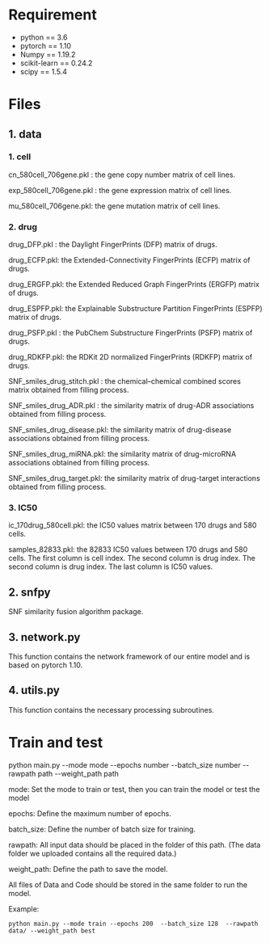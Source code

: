 # Requirement

* python == 3.6
* pytorch == 1.10
* Numpy == 1.19.2
* scikit-learn == 0.24.2
* scipy == 1.5.4

# Files

## 1. data

### 1. cell  

cn_580cell_706gene.pkl :  the gene copy number matrix of cell lines. 

exp_580cell_706gene.pkl : the gene expression matrix of cell lines.

mu_580cell_706gene.pkl: the gene mutation matrix of cell lines.

### 2. drug

drug_DFP.pkl : the Daylight FingerPrints (DFP)  matrix of drugs.

drug_ECFP.pkl: the Extended-Connectivity FingerPrints (ECFP)  matrix of drugs.

drug_ERGFP.pkl: the Extended Reduced Graph FingerPrints (ERGFP) matrix of drugs.

drug_ESPFP.pkl: the Explainable Substructure Partition FingerPrints (ESPFP) matrix of drugs.

drug_PSFP.pkl : the PubChem Substructure FingerPrints (PSFP) matrix of drugs.

drug_RDKFP.pkl:  the RDKit 2D normalized FingerPrints (RDKFP) matrix of drugs.

SNF_smiles_drug_stitch.pkl : the chemical–chemical combined scores matrix obtained from filling process.

SNF_smiles_drug_ADR.pkl : the similarity matrix of drug-ADR associations obtained from filling process.

SNF_smiles_drug_disease.pkl: the similarity matrix of drug-disease associations obtained from filling process.

SNF_smiles_drug_miRNA.pkl: the similarity matrix of drug-microRNA associations obtained from filling process.

SNF_smiles_drug_target.pkl: the similarity matrix of drug-target interactions obtained from filling process.

### 3. IC50

ic_170drug_580cell.pkl: the IC50 values matrix between 170 drugs and 580 cells.

samples_82833.pkl: the 82833 IC50 values between 170 drugs and 580 cells. The first column is cell index. The second column is drug index. The second column is drug index. The last column is IC50 values.

## 2. snfpy

SNF similarity fusion algorithm package.

## 3. network.py

 This function contains the network framework of our entire model and is based on pytorch 1.10.

## 4. utils.py

This function contains the necessary processing subroutines.

# Train and test 

python main.py --mode mode --epochs number  --batch_size number  --rawpath path --weight_path path

mode: Set the mode to train or test, then you can train the model or test the model

epochs: Define the maximum number of epochs.

batch_size: Define the number of batch size for training.

rawpath: All input data should be placed in the folder of this path. (The data folder we uploaded contains all the required data.)

weight_path: Define the path to save the model.

All files of Data and Code should be stored in the same folder to run the model.



Example:

```
python main.py --mode train --epochs 200  --batch_size 128  --rawpath data/ --weight_path best
```



